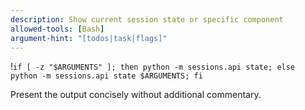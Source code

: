 ```yaml
---
description: Show current session state or specific component
allowed-tools: [Bash]
argument-hint: "[todos|task|flags]"
---
```

!`if [ -z "$ARGUMENTS" ]; then python -m sessions.api state; else python -m sessions.api state $ARGUMENTS; fi`

Present the output concisely without additional commentary.
